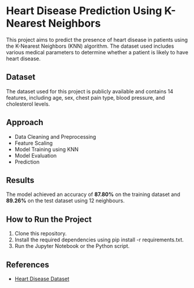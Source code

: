 # Heart Disease Prediction Using K-Nearest Neighbors

This project aims to predict the presence of heart disease in patients using the K-Nearest Neighbors (KNN) algorithm. The dataset used includes various medical parameters to determine whether a patient is likely to have heart disease.

## Dataset
The dataset used for this project is publicly available and contains 14 features, including age, sex, chest pain type, blood pressure, and cholesterol levels.

## Approach
- Data Cleaning and Preprocessing
- Feature Scaling
- Model Training using KNN
- Model Evaluation
- Prediction

## Results
The model achieved an accuracy of **87.80%** on the training dataset and **89.26%** on the test dataset using 12 neighbours.

## How to Run the Project
1. Clone this repository.
2. Install the required dependencies using pip install -r requirements.txt.
3. Run the Jupyter Notebook or the Python script.

## References
- [Heart Disease Dataset](https://www.kaggle.com/datasets/johnsmith88/heart-disease-dataset/data)
